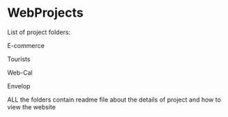 # WebProjects
List of project folders: 

E-commerce

Tourists

Web-Cal

Envelop

ALL the folders contain readme file about the details of project and how to view the website


